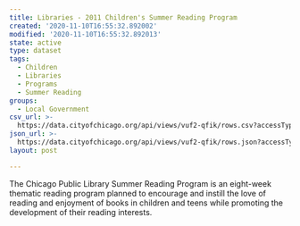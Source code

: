 ```yaml
---
title: Libraries - 2011 Children's Summer Reading Program
created: '2020-11-10T16:55:32.892002'
modified: '2020-11-10T16:55:32.892013'
state: active
type: dataset
tags:
  - Children
  - Libraries
  - Programs
  - Summer Reading
groups:
  - Local Government
csv_url: >-
  https://data.cityofchicago.org/api/views/vuf2-qfik/rows.csv?accessType=DOWNLOAD
json_url: >-
  https://data.cityofchicago.org/api/views/vuf2-qfik/rows.json?accessType=DOWNLOAD
layout: post

---
```

The Chicago Public Library Summer Reading Program is an eight-week thematic reading program planned to encourage and instill the love of reading and enjoyment of books in children and teens while promoting the development of their reading interests.
